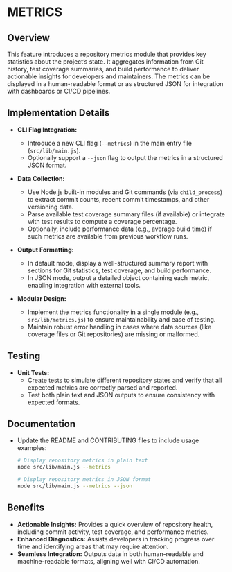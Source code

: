 # METRICS

## Overview
This feature introduces a repository metrics module that provides key statistics about the project’s state. It aggregates information from Git history, test coverage summaries, and build performance to deliver actionable insights for developers and maintainers. The metrics can be displayed in a human-readable format or as structured JSON for integration with dashboards or CI/CD pipelines.

## Implementation Details
- **CLI Flag Integration:**
  - Introduce a new CLI flag (`--metrics`) in the main entry file (`src/lib/main.js`).
  - Optionally support a `--json` flag to output the metrics in a structured JSON format.

- **Data Collection:**
  - Use Node.js built-in modules and Git commands (via `child_process`) to extract commit counts, recent commit timestamps, and other versioning data.
  - Parse available test coverage summary files (if available) or integrate with test results to compute a coverage percentage.
  - Optionally, include performance data (e.g., average build time) if such metrics are available from previous workflow runs.

- **Output Formatting:**
  - In default mode, display a well-structured summary report with sections for Git statistics, test coverage, and build performance.
  - In JSON mode, output a detailed object containing each metric, enabling integration with external tools.

- **Modular Design:**
  - Implement the metrics functionality in a single module (e.g., `src/lib/metrics.js`) to ensure maintainability and ease of testing.
  - Maintain robust error handling in cases where data sources (like coverage files or Git repositories) are missing or malformed.

## Testing
- **Unit Tests:**
  - Create tests to simulate different repository states and verify that all expected metrics are correctly parsed and reported.
  - Test both plain text and JSON outputs to ensure consistency with expected formats.

## Documentation
- Update the README and CONTRIBUTING files to include usage examples:
  ```bash
  # Display repository metrics in plain text
  node src/lib/main.js --metrics

  # Display repository metrics in JSON format
  node src/lib/main.js --metrics --json
  ```

## Benefits
- **Actionable Insights:** Provides a quick overview of repository health, including commit activity, test coverage, and performance metrics.
- **Enhanced Diagnostics:** Assists developers in tracking progress over time and identifying areas that may require attention.
- **Seamless Integration:** Outputs data in both human-readable and machine-readable formats, aligning well with CI/CD automation.
